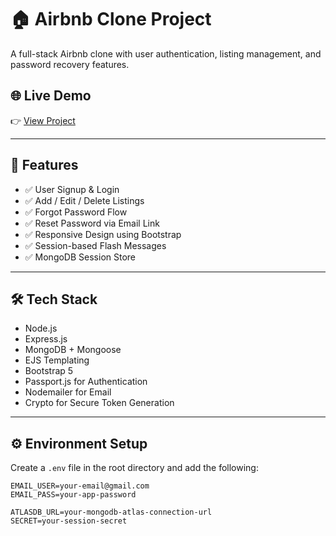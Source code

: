 # 🏠 Airbnb Clone Project

A full-stack Airbnb clone with user authentication, listing management, and password recovery features.

## 🌐 Live Demo  
👉 [View Project](https://airbnb-project-v2.onrender.com)

---

## 🚀 Features

- ✅ User Signup & Login  
- ✅ Add / Edit / Delete Listings  
- ✅ Forgot Password Flow  
- ✅ Reset Password via Email Link  
- ✅ Responsive Design using Bootstrap  
- ✅ Session-based Flash Messages  
- ✅ MongoDB Session Store

---

## 🛠 Tech Stack

- Node.js  
- Express.js  
- MongoDB + Mongoose  
- EJS Templating  
- Bootstrap 5  
- Passport.js for Authentication  
- Nodemailer for Email  
- Crypto for Secure Token Generation

---

## ⚙️ Environment Setup

Create a `.env` file in the root directory and add the following:

```env
EMAIL_USER=your-email@gmail.com
EMAIL_PASS=your-app-password

ATLASDB_URL=your-mongodb-atlas-connection-url
SECRET=your-session-secret

